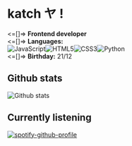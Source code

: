 # katch ヤ !

<=[]=> **Frontend developer** <br/>
<=[]=> **Languages:** <br/>
![JavaScript](https://img.shields.io/badge/javascript-%23323330.svg?style=for-the-badge&logo=javascript&logoColor=%23F7DF1E)![HTML5](https://img.shields.io/badge/html5-%23E34F26.svg?style=for-the-badge&logo=html5&logoColor=white)![CSS3](https://img.shields.io/badge/css3-%231572B6.svg?style=for-the-badge&logo=css3&logoColor=white)![Python](https://img.shields.io/badge/python-3670A0?style=for-the-badge&logo=python&logoColor=ffdd54) <br/>
<=[]=> **Birthday:** 21/12

## Github stats
![Github stats](https://github-readme-stats.vercel.app/api?username=ka-chng&show_icons=true&theme=dracula) 


## Currently listening
[![spotify-github-profile](https://spotify-github-profile.vercel.app/api/view?uid=2j0jizxaog8nwl0nwh2d5tcrx&cover_image=false&theme=novatorem&bar_color=53b14f&bar_color_cover=true)](https://github.com/kittinan/spotify-github-profile)



